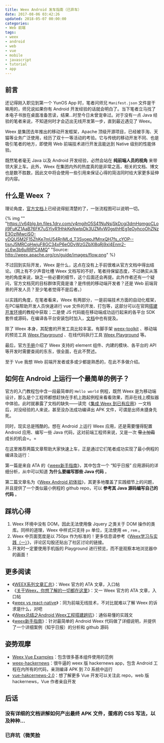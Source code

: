 ```yaml
---
title: Weex Android 发车指南（已弃车）
date: 2017-08-06 03:42:26
updated: 2018-05-07 00:00:00
categories:
- Web 前端
tags:
- weex
- android
- web
- vue
- mobile
- javascript
- tutorial
- app
---
```



## 前言

还记得刚入职见到第一个 YunOS App 时，笔者问师兄 `Manifest.json` 文件是干嘛用的，师兄说如果你有 Android 开发经验的话就会明白了。当下笔者立马找了本电子书放在桌面准备苦读，结果...时至今日未曾宠幸过。对于没有一点 Java 经验的笔者来说，不知道何时才会迈出无线开发第一步，直到最近遇见了 Weex。
<!-- more -->

Weex 是集团去年推出的移动开发框架，Apache 顶级开源项目，已经被手淘、天猫等业务广泛使用，经历了双十一等活动的考验。它与传统的移动开发不同、也是吸引笔者的地方，即使用 Web 前端技术进行开发且能达到 Native 级别的性能体验。

既然笔者毫无 Java 以及 Android 开发经验，必然会站在 **纯前端人员的视角** 来带领大家上车。此外，Weex 在集团内外的热度真的是非常之高，相关的文档、博文也是数不胜数，因此文中将会使用一些引用来保证心得的简洁同时给大家更多延伸的内容。



## 什么是 Weex ？

理论角度，[官方文档](http://weex.apache.org/cn/guide/intro/how-it-works.html)上已经说得挺清楚的了，一张流程图可以说明一切。

{% img "" "https://v64blg.bn.files.1drv.com/y4mgihO5S41NuNsjSkDcgj3dmHqmgoCLojI9FuKZ1AaB76FK7uSYiyR1HhkKeNwtpDk3UZMvW0gsthHEg1eOyhcoOhZNzE3OzIMwciSO-vDQU5M2F15ZhKe7mU54RriMLd_T3SyoepJfMnxQH7fs_cYOP--tjsnJ5MRCqHwjuF8GC34xP6eODvWzGZbXl8qRj9xl4Enm2-xL6w3b6uRRPCAMQ" "Source: http://weex.apache.org/cn/guide/images/flow.png" %}

不过回到实际开发，Weex 是什么，这点在没有上手前很难从官方文档中得出结论。（网上有不少声音吐槽 Weex 文档写的不好，笔者持保留态度，不过确实从落地的角度来说，缺乏一些必要的细节，这个后面还会再提。此外作者还有一个疑问，官方文档究的目标群体究竟是谁？是传统的移动端开发者？还是 Web 前端背景的开发人员？至少笔者觉得不是后者。）

以实践的角度，在笔者看来，Weex 有两部分，一是前端技术方面的自动化框架，在PC端帮助开发人员快速进行 vue 文件的开发、打包等，这部分可以在官网[搭建开发环境](http://weex.apache.org/cn/guide/set-up-env.html)的教程中获取；二是使 JS 代码能在移动端成功运行起来的各平台 SDK 套件或源码，在编译各平台安装包时加入，[文档](http://weex.apache.org/cn/guide/integrate-to-your-app.html)中也有提及。

除了 Weex 本身，其配套的开发工具比较丰富。有脚手架 [weex-toolkit](http://weex.apache.org/cn/guide/tools/toolkit.html) 、移动端的预览工具 [Weex Playground](http://weex.apache.org/cn/playground.html) 、在线代码执行工具 [Weex Playground](http://dotwe.org/vue) 等。

最后，官方[手册](http://weex.apache.org/cn/references/)介绍了 Weex 支持的 element 组件、内建的模块、各平台的 API 等开发时需要查阅的东东，很全面，在此不赘述。

至于 Vue 我想 Web 前端开发者或多或少都是熟悉的，在此不多做介绍。



## 如何在 Android 上运行一个最简单的例子？

官方的入门教程包中含一段最简单的 `Hello world` 例程，既然 Weex 是为移动端设计，那么是个工程师都想赶快在手机上跑起例程来看看效果，而非在线上模拟器中体验。此时就暴露了文档的缺失——读完《[集成 Weex 到已有应用](https://weex.incubator.apache.org/cn/guide/integrate-to-your-app.html)》一文档后，对没经验的人来说，甚至没办法成功编译出 APK 文件，可谓是出师未捷身先死。

同时，现实总是残酷的。想在 Android 上运行 Weex 应用，还是需要懂得配置 Android 应用、编写一些 Java 代码，这对前端工程师来说，又是一次 ~~雪上加霜~~ 成长的机会=。=

在这里推荐两篇文章帮助大家快速上车，正是通过它们笔者成功实现了最小例程的编译及运行：

第一篇是来自 ATA 的《[weex新手指南](https://www.atatech.org/articles/57091)》，其中包含一个 “知乎日报” 应用源码的详细分析，从中可以知道 **为什么要编写那些 Java 代码** 。

第二篇文章名为《[Weex Android 初体验](http://blog.csdn.net/mengzuixilou/article/details/52690960)》，其更多地覆盖了实践细节上的问题，并且提供了一个类似最小例程的 github repo，可以 **参考其 Java 源码编写自己的代码** 。



## 踩坑心得

1. Weex 环境中没有 DOM，因此无法使用像 Jquery 之类关于 DOM 操作的类库。同样的道理，Weex 中样式只支持 `px` 单位，无法使用 `em` , `rem` 。
2. Weex 中页面宽度是以 750px 作为标准的！更多信息请参考《[Weex学习与实践（一）](http://coderyi.com/posts/weex1/)》，评论区勾股还贴出了社区讨论的链接。
3. 开发时一定要使用手机版的 Playground 进行预览，而不是观察本地浏览器中的画面！


## 更多阅读

- 《[WEEX系列文章汇总](https://www.atatech.org/articles/65406)》：Weex 官方的 ATA 文章，入口帖
- 《[关于Weex，你想了解的一切都在这里](https://www.atatech.org/articles/58474)》：又一 Weex 官方的 ATA 文章，入口帖
- 《[weex vs react-native](https://yq.aliyun.com/articles/57996)》：同为前端无线技术，不对比就难以了解 Weex 的诉求是什么，对吧
- 《[Weex总结之Android Weex工程搭建趟坑](https://www.atatech.org/articles/58910)》：通俗易懂的实践文
- 《[weex新手指南](https://www.atatech.org/articles/57091)》：针对最简单的 Android Weex 代码做了详细说明，并提供了一个详细案例（知乎日报）的分析和 github 源码



## 姿势观摩

- [Weex Vue Examples](https://github.com/Hanks10100/weex-vue-examples)：包含很多基本组件使用的范例
- [weex-hackernews](https://github.com/weexteam/weex-hackernews)：很牛逼的 weex 版 hackernews app，包含 Android 工程在内所有的代码，亲测编译 APK 到 7.0 系统中运行
- [vue-hakcernews-2.0](https://github.com/vuejs/vue-hackernews-2.0)：想了解更多 Vue 开发可以关注此 repo，web 版 hackernews，Vue 作者亲自开发

## 后话

### 没有详细的文档讲解如何产出最终 APK 文件，蛋疼的 CSS 写法，以及种种...
### 已弃坑（微笑脸
